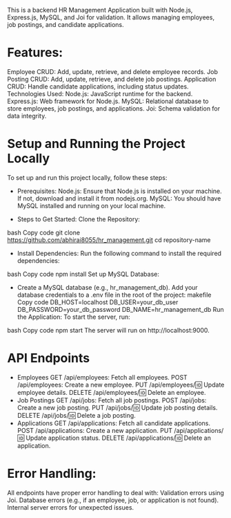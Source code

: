 This is a backend HR Management Application built with Node.js, Express.js, MySQL, and Joi for validation. It allows managing employees, job postings, and candidate applications.

# Features:

Employee CRUD: Add, update, retrieve, and delete employee records.
Job Posting CRUD: Add, update, retrieve, and delete job postings.
Application CRUD: Handle candidate applications, including status updates.
Technologies Used:
Node.js: JavaScript runtime for the backend.
Express.js: Web framework for Node.js.
MySQL: Relational database to store employees, job postings, and applications.
Joi: Schema validation for data integrity.

# Setup and Running the Project Locally

To set up and run this project locally, follow these steps:

- Prerequisites:
  Node.js: Ensure that Node.js is installed on your machine. If not, download and install it from nodejs.org.
  MySQL: You should have MySQL installed and running on your local machine.

- Steps to Get Started:
  Clone the Repository:

bash
Copy code
git clone https://github.com/abhirai8055/hr_management.git
cd repository-name

- Install Dependencies: Run the following command to install the required dependencies:

bash
Copy code
npm install
Set up MySQL Database:

- Create a MySQL database (e.g., hr_management_db).
  Add your database credentials to a .env file in the root of the project:
  makefile
  Copy code
  DB_HOST=localhost
  DB_USER=your_db_user
  DB_PASSWORD=your_db_password
  DB_NAME=hr_management_db
  Run the Application: To start the server, run:

bash
Copy code
npm start
The server will run on http://localhost:9000.

# API Endpoints

- Employees
  GET /api/employees: Fetch all employees.
  POST /api/employees: Create a new employee.
  PUT /api/employees/:id: Update employee details.
  DELETE /api/employees/:id: Delete an employee.
- Job Postings
  GET /api/jobs: Fetch all job postings.
  POST /api/jobs: Create a new job posting.
  PUT /api/jobs/:id: Update job posting details.
  DELETE /api/jobs/:id: Delete a job posting.
- Applications
  GET /api/applications: Fetch all candidate applications.
  POST /api/applications: Create a new application.
  PUT /api/applications/:id: Update application status.
  DELETE /api/applications/:id: Delete an application.

# Error Handling:

All endpoints have proper error handling to deal with:
Validation errors using Joi.
Database errors (e.g., if an employee, job, or application is not found).
Internal server errors for unexpected issues.
